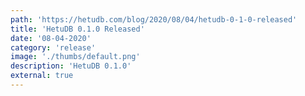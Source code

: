 ```yaml
---
path: 'https://hetudb.com/blog/2020/08/04/hetudb-0-1-0-released'
title: 'HetuDB 0.1.0 Released'
date: '08-04-2020'
category: 'release'
image: './thumbs/default.png'
description: 'HetuDB 0.1.0'
external: true
---
```


